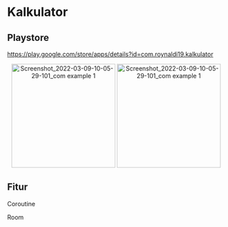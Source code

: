 # Kalkulator

Playstore
---------
https://play.google.com/store/apps/details?id=com.roynaldi19.kalkulator

<p align="center">
<img width="240" alt="Screenshot_2022-03-09-10-05-29-101_com example 1" src="https://user-images.githubusercontent.com/32328761/168966408-d77f8a5f-eb7a-4cb2-b392-33ac2c1d8cd0.png">
  <img width="240" alt="Screenshot_2022-03-09-10-05-29-101_com example 1" src="https://user-images.githubusercontent.com/32328761/168966413-a189425b-4c5c-4cd9-8936-ef3c93e20224.png">
  
  Fitur
  -----
  Coroutine
  <p>
  Room

